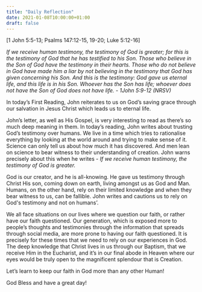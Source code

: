 ```yaml
---
title: "Daily Reflection"
date: 2021-01-08T10:00:00+01:00
draft: false
---
```


[1 John 5:5-13; Psalms 147:12-15, 19-20; Luke 5:12-16]

_If we receive human testimony, the testimony of God is greater; for this is the testimony of God that he has testified to his Son. Those who believe in the Son of God have the testimony in their hearts. Those who do not believe in God have made him a liar by not believing in the testimony that God has given concerning his Son. And this is the testimony: God gave us eternal life, and this life is in his Son. Whoever has the Son has life; whoever does not have the Son of God does not have life. - 1John 5:9-12 (NRSV)_

In today’s First Reading, John reiterates to us on God’s saving grace through our salvation in Jesus Christ which leads us to eternal life.

John’s letter, as well as His Gospel, is very interesting to read as there’s so much deep meaning in them. In today’s reading, John writes about trusting God’s testimony over humans. We live in a time which tries to rationalise everything by looking at the world around and trying to make sense of it. Science can only tell us about how much it has discovered. And men lean on science to bear witness to their understanding of creation. John warns precisely about this when he writes - _If we receive human testimony, the testimony of God is greater._

God is our creator, and he is all-knowing. He gave us testimony through Christ His son, coming down on earth, living amongst us as God and Man. Humans, on the other hand, rely on their limited knowledge and when they bear witness to us, can be fallible. John writes and cautions us to rely on God's testimony and not on humans’.

We all face situations on our lives where we question our faith, or rather have our faith questioned. Our generation, which is exposed more to people’s thoughts and testimonies through the information that spreads through social media, are more prone to having our faith questioned. It is precisely for these times that we need to rely on our experiences in God. The deep knowledge that Christ lives in us through our Baptism, that we receive Him in the Eucharist, and it’s in our final abode in Heaven where our eyes would be truly open to the magnificent splendour that is Creation.

Let’s learn to keep our faith in God more than any other Human!

God Bless and have a great day!
